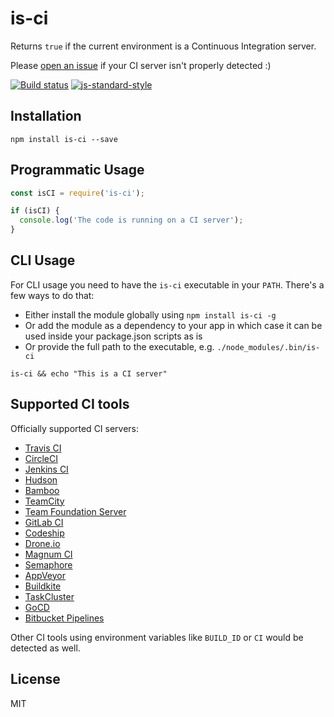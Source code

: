 # is-ci

Returns `true` if the current environment is a Continuous Integration
server.

Please [open an issue](https://github.com/watson/is-ci/issues) if your
CI server isn't properly detected :)

[![Build status](https://travis-ci.org/watson/is-ci.svg?branch=master)](https://travis-ci.org/watson/is-ci)
[![js-standard-style](https://img.shields.io/badge/code%20style-standard-brightgreen.svg?style=flat)](https://github.com/feross/standard)

## Installation

```
npm install is-ci --save
```

## Programmatic Usage

```js
const isCI = require('is-ci');

if (isCI) {
  console.log('The code is running on a CI server');
}
```

## CLI Usage

For CLI usage you need to have the `is-ci` executable in your `PATH`.
There's a few ways to do that:

* Either install the module globally using `npm install is-ci -g`
* Or add the module as a dependency to your app in which case it can be
  used inside your package.json scripts as is
* Or provide the full path to the executable, e.g.
  `./node_modules/.bin/is-ci`

```
is-ci && echo "This is a CI server"
```

## Supported CI tools

Officially supported CI servers:

* [Travis CI](http://travis-ci.org)
* [CircleCI](http://circleci.com)
* [Jenkins CI](https://jenkins-ci.org)
* [Hudson](http://hudson-ci.org)
* [Bamboo](https://www.atlassian.com/software/bamboo)
* [TeamCity](https://www.jetbrains.com/teamcity/)
* [Team Foundation Server](https://www.visualstudio.com/en-us/products/tfs-overview-vs.aspx)
* [GitLab CI](https://about.gitlab.com/gitlab-ci/)
* [Codeship](https://codeship.com)
* [Drone.io](https://drone.io)
* [Magnum CI](https://magnum-ci.com)
* [Semaphore](https://semaphoreci.com)
* [AppVeyor](http://www.appveyor.com)
* [Buildkite](https://buildkite.com)
* [TaskCluster](http://docs.taskcluster.net)
* [GoCD](https://www.go.cd/)
* [Bitbucket Pipelines](https://bitbucket.org/product/features/pipelines)

Other CI tools using environment variables like `BUILD_ID` or `CI` would be detected as well.

## License

MIT
